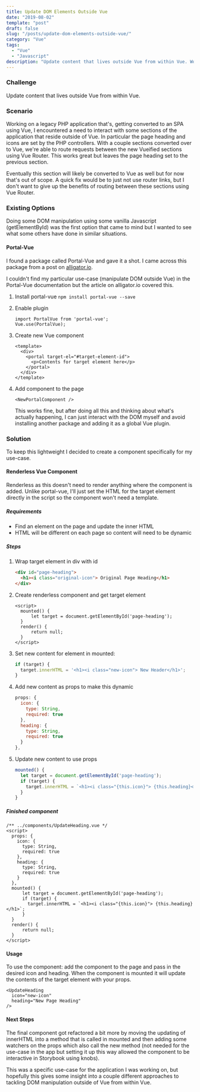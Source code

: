 ```yaml
---
title: Update DOM Elements Outside Vue
date: "2019-08-02"
template: "post"
draft: false
slug: "/posts/update-dom-elements-outside-vue/"
category: "Vue"
tags:
  - "Vue"
  - "Javascript"
description: "Update content that lives outside Vue from within Vue. Working on a legacy PHP application that's, getting converted to an SPA using Vue, I encountered a need to interact with some sections of the application that reside outside of Vue."
---
```


### Challenge

Update content that lives outside Vue from within Vue.

### Scenario

Working on a legacy PHP application that's, getting converted to an SPA using Vue, I encountered a need to interact with some sections of the application that reside outside of Vue. In particular the page heading and icons are set by the PHP controllers. With a couple sections converted over to Vue, we're able to route requests between the new Vueified sections using Vue Router. This works great but leaves the page heading set to the previous section.

Eventually this section will likely be converted to Vue as well but for now that's out of scope. A quick fix would be to just not use router links, but I don't want to give up the benefits of routing between these sections using Vue Router.

### Existing Options

Doing some DOM manipulation using some vanilla Javascript (getElementById) was the first option that came to mind but I wanted to see what some others have done in similar situations.

#### Portal-Vue

I found a package called Portal-Vue and gave it a shot. I came across this package from a post on [alligator.io](<https://alligator.io/vuejs/portal-vue/>).

I couldn't find my particular use-case (manipulate DOM outside Vue) in the Portal-Vue documentation but the article on alligator.io covered this. 

1. Install portal-vue 
   ```npm install portal-vue --save```

2. Enable plugin

   ```
   import PortalVue from 'portal-vue';
   Vue.use(PortalVue);
   ```

3. Create new Vue component

   ```
   <template>
     <div>
       <portal target-el="#target-element-id">
         <p>Contents for target element here</p>
       </portal>
     </div>
   </template>
   ```

4. Add component to the page

   ```
   <NewPortalComponent />
   ```

   This works fine, but after doing all this and thinking about what's actually happening, I can just interact with the DOM myself and avoid installing another package and adding it as a global Vue plugin.

### Solution

To keep this lightweight I decided to create a component specifically for my use-case.

#### Renderless Vue Component

Renderless as this doesn't need to render anything where the component is added. Unlike portal-vue, I'll just set the HTML for the target element directly in the script so the component won't need a template.

##### Requirements

- Find an element on the page and update the inner HTML
- HTML will be different on each page so content will need to be dynamic

##### Steps

1. Wrap target element in div with id

   ```html
   <div id="page-heading">
     <h1><i class="original-icon"> Original Page Heading</h1>
   </div>
   ```

2. Create renderless component and get target element

   ```vue
   <script>
     mounted() {
         let target = document.getElementById('page-heading');
     }
     render() {
         return null;
     }
   </script>
   ```

3. Set new content for element in mounted:

   ```javascript
   if (target) {
     target.innerHTML = '<h1><i class="new-icon"> New Header</h1>';
   }
   ```

4. Add new content as props to make this dynamic

   ```javascript
   props: {
     icon: {
       type: String,
       required: true
     },
     heading: {
       type: String,
       required: true
     }
   },
   ```

5. Update new content to use props

   ```javascript
   mounted() {
     let target = document.getElementById('page-heading');
     if (target) {
       target.innerHTML = `<h1><i class="{this.icon}"> {this.heading}</h1>`;
     }
   }
   ```

##### Finished component

```vue
/** ../components/UpdateHeading.vue */
<script>
  props: {
    icon: {
      type: String,
      required: true
    },
    heading: {
      type: String,
      required: true
    }
  },
  mounted() {
      let target = document.getElementById('page-heading');
      if (target) {
        target.innerHTML = `<h1><i class="{this.icon}"> {this.heading}</h1>`;
      }
  }
  render() {
      return null;
  }
</script>
```

#### Usage

To use the component: add the component to the page and pass in the desired icon and heading. When the component is mounted it will update the contents of the target element with your props.

```vue
<UpdateHeading
  icon="new-icon"
  heading="New Page Heading"
/>
```

#### Next Steps

The final component got refactored a bit more by moving the updating of innerHTML into a method that is called in mounted and then adding some watchers on the props which also call the new method (not needed for the use-case in the app but setting it up this way allowed the component to be interactive in Storybook using knobs).

This was a specific use-case for the application I was working on, but hopefully this gives some insight into a couple different approaches to tackling DOM manipulation outside of Vue from within Vue.

